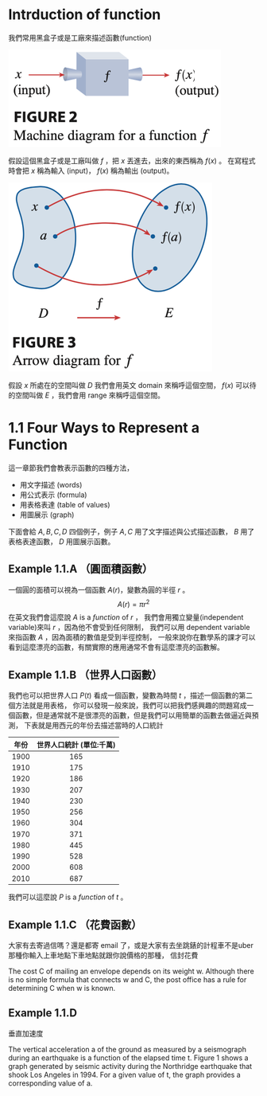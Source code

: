 # Intrduction of function

我們常用黑盒子或是工廠來描述函數(function)

![book](figs/function-01.png)

假設這個黑盒子或是工廠叫做 $f$ ，把 $x$ 丟進去，出來的東西稱為 $f(x)$ 。
在寫程式時會把 $x$ 稱為輸入 (input)， $f(x)$ 稱為輸出 (output)。

![book](figs/function-02.png)

假設 $x$ 所處在的空間叫做 $D$ 我們會用英文 domain 來稱呼這個空間， $f(x)$ 可以待的空間叫做 $E$ ，我們會用 range 來稱呼這個空間。



# 1.1 Four Ways to Represent a Function

這一章節我們會教表示函數的四種方法，

* 用文字描述 (words)
* 用公式表示 (formula)
* 用表格表達 (table of values)
* 用圖展示 (graph)

下面會給 $A, B, C, D$ 四個例子，例子 $A, C$ 用了文字描述與公式描述函數， $B$ 用了表格表達函數， $D$ 用圖展示函數。

## Example 1.1.A （圓面積函數）

一個圓的面積可以視為一個函數 $A(r)$，變數為圓的半徑 $r$ 。
$$ A(r) = \pi r^2 $$
在英文我們會這麼說 $A$ is a *function* of $r$ ，
我們會用獨立變量(independent variable)來叫 $r$ ，因為他不會受到任何限制，
我們可以用 dependent variable 來指函數 $A$ ，因為面積的數值是受到半徑控制，
一般來說你在數學系的課才可以看到這麼漂亮的函數，有關實際的應用通常不會有這麼漂亮的函數解。

## Example 1.1.B （世界人口函數）

我們也可以把世界人口 $P(t)$ 看成一個函數，變數為時間 $t$ ，描述一個函數的第二個方法就是用表格，
你可以發現一般來說，我們可以把我們感興趣的問題寫成一個函數，但是通常就不是很漂亮的函數，但是我們可以用簡單的函數去做逼近與預測，
下表就是用西元的年份去描述當時的人口統計

| 年份 | 世界人口統計 (單位:千萬) |
| :----: | :----: |
| 1900 | 165 |
| 1910 | 175 |
| 1920 | 186 |
| 1930 | 207 |
| 1940 | 230 |
| 1950 | 256 |
| 1960 | 304 |
| 1970 | 371 |
| 1980 | 445 |
| 1990 | 528 |
| 2000 | 608 |
| 2010 | 687 |

我們可以這麼說 $P$ is a *function* of $t$ 。


## Example 1.1.C （花費函數）

大家有去寄過信嗎？還是都寄 email 了，或是大家有去坐跳錶的計程車不是uber那種你輸入上車地點下車地點就跟你說價格的那種，
信封花費

The cost C of mailing an envelope depends on its weight w. Although there is no simple formula that connects w and C, the post office has a rule for determining C when w is known.



## Example 1.1.D

垂直加速度




The vertical acceleration a of the ground as measured by a seismograph during an earthquake is a function of the elapsed time t. Figure 1 shows a graph generated by seismic activity during the Northridge earthquake that shook Los Angeles in 1994. For a given value of t, the graph provides a corresponding value of a.














